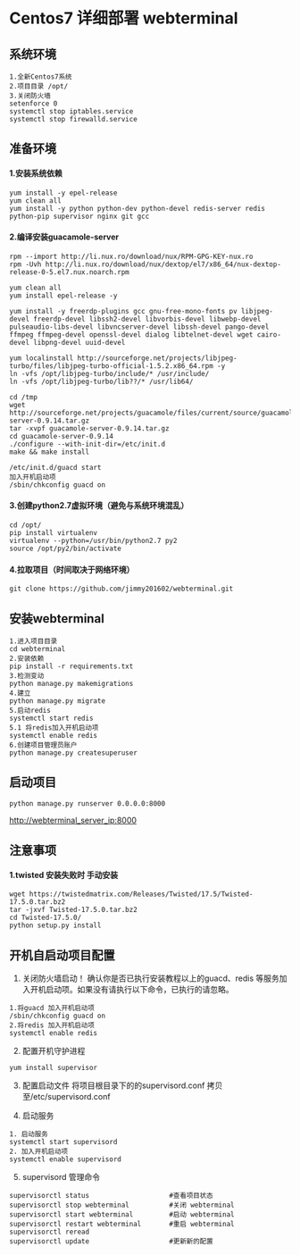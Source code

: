 # Centos7 详细部署 webterminal

## 系统环境

```
1.全新Centos7系统
2.项目目录 /opt/
3.关闭防火墙
setenforce 0
systemctl stop iptables.service
systemctl stop firewalld.service
```

## 准备环境

#### 1.安装系统依赖

```
yum install -y epel-release
yum clean all
yum install -y python python-dev python-devel redis-server redis python-pip supervisor nginx git gcc 
```

#### 2.编译安装guacamole-server

```
rpm --import http://li.nux.ro/download/nux/RPM-GPG-KEY-nux.ro
rpm -Uvh http://li.nux.ro/download/nux/dextop/el7/x86_64/nux-dextop-release-0-5.el7.nux.noarch.rpm

yum clean all
yum install epel-release -y

yum install -y freerdp-plugins gcc gnu-free-mono-fonts pv libjpeg-devel freerdp-devel libssh2-devel libvorbis-devel libwebp-devel pulseaudio-libs-devel libvncserver-devel libssh-devel pango-devel ffmpeg ffmpeg-devel openssl-devel dialog libtelnet-devel wget cairo-devel libpng-devel uuid-devel

yum localinstall http://sourceforge.net/projects/libjpeg-turbo/files/libjpeg-turbo-official-1.5.2.x86_64.rpm -y
ln -vfs /opt/libjpeg-turbo/include/* /usr/include/
ln -vfs /opt/libjpeg-turbo/lib??/* /usr/lib64/

cd /tmp
wget http://sourceforge.net/projects/guacamole/files/current/source/guacamole-server-0.9.14.tar.gz
tar -xvpf guacamole-server-0.9.14.tar.gz
cd guacamole-server-0.9.14
./configure --with-init-dir=/etc/init.d
make && make install

/etc/init.d/guacd start
加入开机启动项
/sbin/chkconfig guacd on
```

#### 3.创建python2.7虚拟环境（避免与系统环境混乱）

```
cd /opt/
pip install virtualenv
virtualenv --python=/usr/bin/python2.7 py2
source /opt/py2/bin/activate
```

#### 4.拉取项目（时间取决于网络环境）

```
git clone https://github.com/jimmy201602/webterminal.git
```

## 安装webterminal 

```
1.进入项目目录
cd webterminal
2.安装依赖
pip install -r requirements.txt
3.检测变动
python manage.py makemigrations
4.建立
python manage.py migrate
5.启动redis
systemctl start redis
5.1 将redis加入开机启动项
systemctl enable redis
6.创建项目管理员账户
python manage.py createsuperuser
```

## 启动项目

```
python manage.py runserver 0.0.0.0:8000
```
[http://webterminal_server_ip:8000](http://webterminal_server_ip:8000)


## 注意事项

#### 1.twisted 安装失败时 手动安装

```
wget https://twistedmatrix.com/Releases/Twisted/17.5/Twisted-17.5.0.tar.bz2
tar -jxvf Twisted-17.5.0.tar.bz2
cd Twisted-17.5.0/
python setup.py install
```

## 开机自启动项目配置

1. 关闭防火墙启动！ 确认你是否已执行安装教程以上的guacd、redis 等服务加入开机启动项。如果没有请执行以下命令，已执行的请忽略。

```
1.将guacd 加入开机启动项
/sbin/chkconfig guacd on
2.将redis 加入开机启动项
systemctl enable redis
```

2. 配置开机守护进程

```
yum install supervisor
```

3. 配置启动文件
将项目根目录下的的supervisord.conf 拷贝至/etc/supervisord.conf

4. 启动服务

```
1. 启动服务
systemctl start supervisord
2. 加入开机启动项
systemctl enable supervisord
```

5. supervisord 管理命令

```
supervisorctl status                    #查看项目状态
supervisorctl stop webterminal          #关闭 webterminal
supervisorctl start webterminal         #启动 webterminal
supervisorctl restart webterminal       #重启 webterminal
supervisorctl reread
supervisorctl update                    #更新新的配置
```
